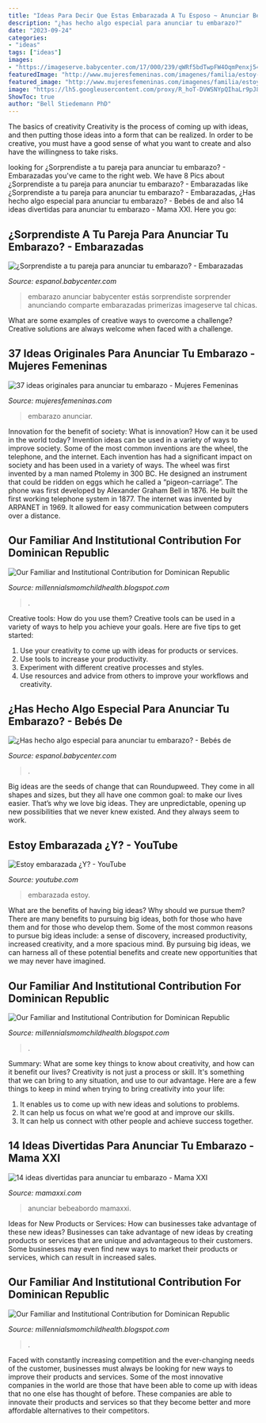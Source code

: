 ```yaml
---
title: "Ideas Para Decir Que Estas Embarazada A Tu Esposo ~ Anunciar Bebeabordo Mamaxxi"
description: "¿has hecho algo especial para anunciar tu embarazo?"
date: "2023-09-24"
categories:
- "ideas"
tags: ["ideas"]
images:
- "https://imageserve.babycenter.com/17/000/239/qWRf5bdTwpFW4OqmPenxj54VhmmUmCbW_med.jpg"
featuredImage: "http://www.mujeresfemeninas.com/imagenes/familia/estoy-embarazada-cargando.jpg"
featured_image: "http://www.mujeresfemeninas.com/imagenes/familia/estoy-embarazada-cargando.jpg"
image: "https://lh5.googleusercontent.com/proxy/R_hoT-DVWSNYpQIhaLr9pJ86aInZQxItXxTdnQ1cZ7lXG3i7ANb_ZEz_mIbkz8Z8imtA6_wknAWr3fOGOI0IV-36GhQ=w1200-h630-n-k-no-nu"
ShowToc: true
author: "Bell Stiedemann PhD"
---
```



The basics of creativity
Creativity is the process of coming up with ideas, and then putting those ideas into a form that can be realized. In order to be creative, you must have a good sense of what you want to create and also have the willingness to take risks.

	

		
looking for ¿Sorprendiste a tu pareja para anunciar tu embarazo? - Embarazadas you've came to the right web. We have 8 Pics about ¿Sorprendiste a tu pareja para anunciar tu embarazo? - Embarazadas like ¿Sorprendiste a tu pareja para anunciar tu embarazo? - Embarazadas, ¿Has hecho algo especial para anunciar tu embarazo? - Bebés de and also 14 ideas divertidas para anunciar tu embarazo - Mama XXI. Here you go:
		
    
## ¿Sorprendiste A Tu Pareja Para Anunciar Tu Embarazo? - Embarazadas

<img loading=lazy src="https://imageserve.babycenter.com/5/000/278/QRqRSotdUhjCcf1EVlOKaOFzGpuDJ8KU_med.jpg" onerror="this.onerror=null;this.src='https://tse2.mm.bing.net/th?id=OIP.8iRXwBrQVynBwiEyro8VAAHaFI&amp;pid=15.1';" alt="¿Sorprendiste a tu pareja para anunciar tu embarazo? - Embarazadas">

_Source: espanol.babycenter.com_

>embarazo anunciar babycenter estás sorprendiste sorprender anunciando comparte embarazadas primerizas imageserve tal chicas. 

	

What are some examples of creative ways to overcome a challenge?
Creative solutions are always welcome when faced with a challenge.

    
## 37 Ideas Originales Para Anunciar Tu Embarazo - Mujeres Femeninas

<img loading=lazy src="http://www.mujeresfemeninas.com/imagenes/familia/estoy-embarazada-cargando.jpg" onerror="this.onerror=null;this.src='https://tse2.mm.bing.net/th?id=OIP.KGgoAv94IPPU_kKvMBFWlgHaFo&amp;pid=15.1';" alt="37 ideas originales para anunciar tu embarazo - Mujeres Femeninas">

_Source: mujeresfemeninas.com_

>embarazo anunciar. 

	

Innovation for the benefit of society: What is innovation? How can it be used in the world today?
Invention ideas can be used in a variety of ways to improve society. Some of the most common inventions are the wheel, the telephone, and the internet. Each invention has had a significant impact on society and has been used in a variety of ways. The wheel was first invented by a man named Ptolemy in 300 BC. He designed an instrument that could be ridden on eggs which he called a “pigeon-carriage”. The phone was first developed by Alexander Graham Bell in 1876. He built the first working telephone system in 1877. The internet was invented by ARPANET in 1969. It allowed for easy communication between computers over a distance.

    
## Our Familiar And Institutional Contribution For Dominican Republic

<img loading=lazy src="https://lh5.googleusercontent.com/proxy/R_hoT-DVWSNYpQIhaLr9pJ86aInZQxItXxTdnQ1cZ7lXG3i7ANb_ZEz_mIbkz8Z8imtA6_wknAWr3fOGOI0IV-36GhQ=w1200-h630-n-k-no-nu" onerror="this.onerror=null;this.src='https://tse1.mm.bing.net/th?id=OIP.XpbQ79pSi1TatNIN9iqC6gHaFj&amp;pid=15.1';" alt="Our Familiar and Institutional Contribution for Dominican Republic">

_Source: millennialsmomchildhealth.blogspot.com_

>. 

	

Creative tools: How do you use them?
Creative tools can be used in a variety of ways to help you achieve your goals. Here are five tips to get started: 
1. Use your creativity to come up with ideas for products or services.
2. Use tools to increase your productivity.
3. Experiment with different creative processes and styles.
4. Use resources and advice from others to improve your workflows and creativity.

    
## ¿Has Hecho Algo Especial Para Anunciar Tu Embarazo? - Bebés De

<img loading=lazy src="https://imageserve.babycenter.com/17/000/239/qWRf5bdTwpFW4OqmPenxj54VhmmUmCbW_med.jpg" onerror="this.onerror=null;this.src='https://tse4.mm.bing.net/th?id=OIP.3dmyxCPmiXJErH-WBZ0WAgAAAA&amp;pid=15.1';" alt="¿Has hecho algo especial para anunciar tu embarazo? - Bebés de">

_Source: espanol.babycenter.com_

>. 

	

Big ideas are the seeds of change that can Roundupweed. They come in all shapes and sizes, but they all have one common goal: to make our lives easier. That’s why we love big ideas. They are unpredictable, opening up new possibilities that we never knew existed. And they always seem to work.

    
## Estoy Embarazada ¿Y? - YouTube

<img loading=lazy src="https://i.ytimg.com/vi/FNns7d2b70w/maxresdefault.jpg" onerror="this.onerror=null;this.src='https://tse3.mm.bing.net/th?id=OIP.Y-U1ZmpMqaxLp2bzJvqQagHaEK&amp;pid=15.1';" alt="Estoy embarazada ¿Y? - YouTube">

_Source: youtube.com_

>embarazada estoy. 

	

What are the benefits of having big ideas? Why should we pursue them?
There are many benefits to pursuing big ideas, both for those who have them and for those who develop them. Some of the most common reasons to pursue big ideas include: a sense of discovery, increased productivity, increased creativity, and a more spacious mind. By pursuing big ideas, we can harness all of these potential benefits and create new opportunities that we may never have imagined.

    
## Our Familiar And Institutional Contribution For Dominican Republic

<img loading=lazy src="https://lh3.googleusercontent.com/proxy/WOlaerRRCZ46L3efLYbL8kwaSYWc4IkmM7iL1_4e66Keqr11CaU9ASkqdNj8aAIee38yXfqHWXJw_VDRudjp8KFttQU=w1200-h630-n-k-no-nu" onerror="this.onerror=null;this.src='https://tse4.mm.bing.net/th?id=OIP.tFj-lFwYZRONDwkx4VuVlgHaFj&amp;pid=15.1';" alt="Our Familiar and Institutional Contribution for Dominican Republic">

_Source: millennialsmomchildhealth.blogspot.com_

>. 

	

Summary: What are some key things to know about creativity, and how can it benefit our lives?
Creativity is not just a process or skill. It's something that we can bring to any situation, and use to our advantage. Here are a few things to keep in mind when trying to bring creativity into your life:
1. It enables us to come up with new ideas and solutions to problems.
2. It can help us focus on what we're good at and improve our skills.
3. It can help us connect with other people and achieve success together.

    
## 14 Ideas Divertidas Para Anunciar Tu Embarazo - Mama XXI

<img loading=lazy src="https://i0.wp.com/www.mamaxxi.com/wp-content/uploads/2015/03/bebeabordo.jpg" onerror="this.onerror=null;this.src='https://tse4.mm.bing.net/th?id=OIP.2eIRUVQwTU9oh0ayBhS7XgHaLJ&amp;pid=15.1';" alt="14 ideas divertidas para anunciar tu embarazo - Mama XXI">

_Source: mamaxxi.com_

>anunciar bebeabordo mamaxxi. 

	

Ideas for New Products or Services: How can businesses take advantage of these new ideas?
Businesses can take advantage of new ideas by creating products or services that are unique and advantageous to their customers. Some businesses may even find new ways to market their products or services, which can result in increased sales.

    
## Our Familiar And Institutional Contribution For Dominican Republic

<img loading=lazy src="https://lh6.googleusercontent.com/proxy/gZ6w4f5RPj8CqZfXcN79ADyNosVQPuReMmVYNphTGpVnaQmwqtZOBVA7zGJ1dJXtXS1_hYOrSOB6uPsIslHQ3jn60Qo=w1200-h630-n-k-no-nu" onerror="this.onerror=null;this.src='https://tse4.mm.bing.net/th?id=OIP.l86uFEyX5tILWv5tBmmoKgHaFj&amp;pid=15.1';" alt="Our Familiar and Institutional Contribution for Dominican Republic">

_Source: millennialsmomchildhealth.blogspot.com_

>. 

	

Faced with constantly increasing competition and the ever-changing needs of the customer, businesses must always be looking for new ways to improve their products and services. Some of the most innovative companies in the world are those that have been able to come up with ideas that no one else has thought of before. These companies are able to innovate their products and services so that they become better and more affordable alternatives to their competitors.

